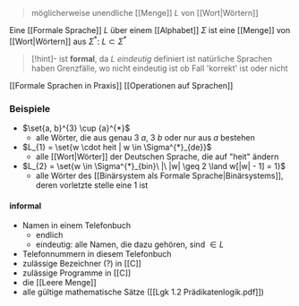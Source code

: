 > möglicherweise unendliche [[Menge]] $L$ von [[Wort|Wörtern]]

Eine [[Formale Sprache]] $L$ über einem [[Alphabet]] $\Sigma$ ist eine [[Menge]] von [[Wort|Wörtern]] aus $\Sigma^{*}:\ L \subset \Sigma^{*}$ 



> [!hint]- ist **formal**, da $L$ _eindeutig_ definiert ist
> natürliche Sprachen haben Grenzfälle, wo nicht eindeutig ist ob Fall 'korrekt' ist oder nicht

[[Formale Sprachen in Praxis]]
[[Operationen auf Sprachen]]
### Beispiele
- $\set{a, b}^{3} \cup {a}^{*}$ 
	- alle Wörter, die aus genau 3 $a$, 3 $b$ oder nur aus $a$ bestehen
- $L_{1} = \set{w \cdot heit | w \in \Sigma^{*}_{de}}$
	- alle [[Wort|Wörter]] der Deutschen Sprache, die auf "heit" ändern
- $L_{2} = \set{w \in \Sigma^{*}_{bin}\ |\ |w| \geq 2 \land w[|w| - 1] = 1}$ 
	- alle Wörter des [[Binärsystem als Formale Sprache|Binärsystems]], deren vorletzte stelle eine $1$ ist


#### informal
- Namen in einem Telefonbuch
	- endlich
	- eindeutig: alle Namen, die dazu gehören, sind $\in L$
- Telefonnummern in diesem Telefonbuch
- zulässige Bezeichner (?) in [[C]]
- zulässige Programme in [[C]]
- die [[Leere Menge]]
- alle gültige mathematische Sätze ([[Lgk 1.2 Prädikatenlogik.pdf]])
